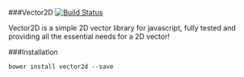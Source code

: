 ###Vector2D [![Build Status](https://travis-ci.org/hprofit/Vector2D.svg?branch=master)](https://travis-ci.org/hprofit/Vector2d)

Vector2D is a simple 2D vector library for javascript, fully tested and providing
all the essential needs for a 2D vector!

###Installation
```
bower install vector2d --save
```

